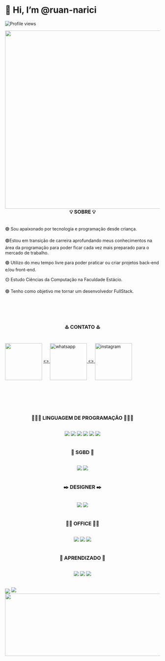 <h1 align="left"> 👋 Hi, I’m @ruan-narici</h1>
<p align="left"> <img src="https://komarev.com/ghpvc/?username=ruan-narici&color=green" alt="Profile views" /> </p>
<img align="right" height="580em" src="https://uploaddeimagens.com.br/images/004/108/414/full/github_img_1.jpg?1667869491"/>
<h1></h1>
<h3 align="center">💡 SOBRE 💡<br><br></h3>
<p align="left">🟢 Sou apaixonado por tecnologia e programação desde criança.<br></p>
<p align="left">🟢Estou em transição de carreira aprofundando meus conhecimentos na área da programação para poder ficar cada vez mais preparado para o mercado de trabalho.<br></p>
<p align="left">🟢 Utilizo do meu tempo livre para poder praticar ou criar projetos back-end e/ou front-end.<br></p>
<p align="left">🟡 Estudo Ciências da Computação na Faculdade Estácio.<br></p>
<p align="left">🟢 Tenho como objetivo me tornar um desenvolvedor FullStack.<br><br><br><br><br></p>

<h3 align="center">♨️ CONTATO ♨️ <br><br></h3>
<!--LINKEDIN---><a href="https://www.linkedin.com/in/ruan-narici-6a590416b/" target="_blank">
<img width = 120px align="center" src="https://img.shields.io/badge/linkedin%20-%230077B5.svg?&style=for-the-badge&logo=linkedin&logoColor=white"/></a>
<!--WHATSAPP---><a href="https://wa.me/5577991586189?text=Sinta-se%20livre%20para%20entrar%20em%20contato%20comigo." alt="WhatsApp" target="_blank"><>
<img width = 120px align="center" src="https://img.shields.io/badge/WhatsApp-25D366?style=for-the-badge&logo=whatsapp&logoColor=white" alt="whatsapp">
</a>
<!--INSTAGRAM---><a href="https://www.instagram.com/ruan.narici/" alt="Instagram" target="_blank"><>
<img width = 120px align="center" src="https://img.shields.io/badge/Instagram-E4405F?style=for-the-badge&logo=instagram&logoColor=white" alt="instagram">
</a>
<h1></h1>
<br><br><br>
<h3 align="center">👨🏽‍💻 LINGUAGEM DE PROGRAMAÇÃO 👨🏽‍💻</h3>
<br>
<div align="center">
<!--HTML---><img src="https://img.shields.io/badge/html5%20-%23E34F26.svg?&style=for-the-badge&logo=html5&logoColor=white"/>
<!--CSS---><img src="https://img.shields.io/badge/css3%20-%231572B6.svg?&style=for-the-badge&logo=css3&logoColor=white"/>
<!--JAVASCRIPT---><img src="https://img.shields.io/badge/javascript%20-%23323330.svg?&style=for-the-badge&logo=javascript&logoColor=%23F7DF1E"/>
<!--JAVA---><img src="https://img.shields.io/badge/java-%23ED8B00.svg?style=for-the-badge&logo=java&logoColor=white"/>
<!--C---><img src="https://img.shields.io/badge/c%20-%2300599C.svg?&style=for-the-badge&logo=c&logoColor=white"/>
<!--PASCAL---><img src="https://img.shields.io/badge/pascal%20-%23036bfc.svg?&style=for-the-badge&logo=pascal&logoColor=white"/>
<br><br>
<h3 align="center">💾 SGBD 💾</h3>
<br>
<!--MYSQL---><img src="https://img.shields.io/badge/mysql-%2300f.svg?&style=for-the-badge&logo=mysql&logoColor=white"/>
<!--MSSQL---><img src="https://img.shields.io/badge/Microsoft%20SQL%20Sever-CC2927?style=for-the-badge&logo=microsoft%20sql%20server&logoColor=white"/> 
<br><br>
<h3 align="center">✒️ DESIGNER ✒️</h3>
<br>
<!--ADOBE PHOTOSHOP---><img src="https://img.shields.io/badge/adobe%20photoshop-%2331A8FF.svg?style=for-the-badge&logo=adobe%20photoshop&logoColor=white"/> 
<!--ADOBE AFTER EFFECTS---><img src="https://img.shields.io/badge/Adobe%20After%20Effects-9999FF.svg?style=for-the-badge&logo=Adobe%20After%20Effects&logoColor=white"/> 
<br><br>
<h3 align="center">🤵🏽 OFFICE 🤵🏽</h3>
<br>
<!--Microsoft Excel---><img src="https://img.shields.io/badge/Microsoft_Excel-217346?style=for-the-badge&logo=microsoft-excel&logoColor=white"/>
<!--Microsoft PowerPoint---><img src="https://img.shields.io/badge/Microsoft_PowerPoint-B7472A?style=for-the-badge&logo=microsoft-powerpoint&logoColor=white"/>
<!--Microsoft Word---><img src="https://img.shields.io/badge/Microsoft_Word-2B579A?style=for-the-badge&logo=microsoft-word&logoColor=whit"/>
<br><br>
<h3 align="center">🏫 APRENDIZADO 🏫</h3>
<br>
<!--UDEMY---><img src="https://img.shields.io/badge/Udemy-A435F0?style=for-the-badge&logo=Udemy&logoColor=white"/>
<!--YOUTUBE---><img src="https://img.shields.io/badge/YouTube-%23FF0000.svg?style=for-the-badge&logo=YouTube&logoColor=white"/>
<!--STACKOVERFLOW---><img src="https://img.shields.io/badge/-Stackoverflow-FE7A16?style=for-the-badge&logo=stack-overflow&logoColor=white"/>
</div>
<br><br>
<div align="left">
<!--GRÁFICO---><img  align="center" src="https://activity-graph.herokuapp.com/graph?username=desenvjonathan&theme=tokyo-night&hide_border=true">
<!--GRÁFICO_LINGUAGEM---><img src="https://github-readme-stats.vercel.app/api/top-langs/?username=ruan-narici&theme=tokyonight&hide_border=true"/>
<!--GRÁFICO_STATS---><img align="right" width= "510px" height="203px" src="https://github-readme-stats.vercel.app/api?username=ruan-narici&show_icons=true&custom_title=Ruan%20Narici%20Github%20Status&theme=tokyonight&hide_border=true">
</div>

<!---
ruan-narici/ruan-narici is a ✨ special ✨ repository because its `README.md` (this file) appears on your GitHub profile.
You can click the Preview link to take a look at your changes.
--->
